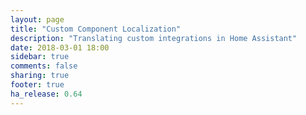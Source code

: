 ```yaml
---
layout: page
title: "Custom Component Localization"
description: "Translating custom integrations in Home Assistant"
date: 2018-03-01 18:00
sidebar: true
comments: false
sharing: true
footer: true
ha_release: 0.64
---
```


<script>
window.location = 'https://developers.home-assistant.io/docs/en/internationalization_custom_component_localization.html';
</script>